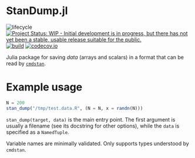 # StanDump.jl

![lifecycle](https://img.shields.io/badge/lifecycle-maturing-blue.svg)
[![Project Status: WIP - Initial development is in progress, but there has not yet been a stable, usable release suitable for the public.](http://www.repostatus.org/badges/latest/wip.svg)](http://www.repostatus.org/#wip)
[![build](https://github.com/tpapp/StanDump.jl/workflows/CI/badge.svg)](https://github.com/tpapp/StanDump.jl/actions?query=workflow%3ACI)
[![codecov.io](http://codecov.io/github/tpapp/StanDump.jl/coverage.svg?branch=master)](http://codecov.io/github/tpapp/StanDump.jl?branch=master)

Julia package for saving *data* (arrays and scalars) in a format that can be read by [`cmdstan`](http://mc-stan.org/interfaces/cmdstan.html).

# Example usage

```julia
N = 200
stan_dump("/tmp/test.data.R", (N = N, x = randn(N)))
```

`stan_dump(target, data)` is the main entry point. The first argument is usually a filename (see its docstring for other options), while the `data` is specified as a `NamedTuple`.

Variable names are minimally validated. Only supports types understood by `cmdstan`.
